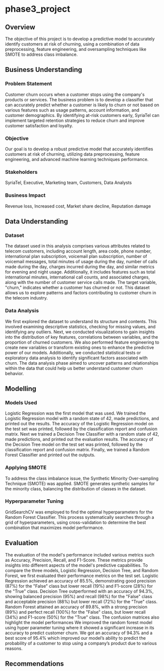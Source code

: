 # phase3_project

## Overview
The objective of this project is to develop a predictive model to accurately identify customers at risk of churning, using a combination of data preprocessing, feature engineering, and oversampling techniques like SMOTE to address class imbalance.

## Business Understanding
### Problem Statement
Customer churn occurs when a customer stops using the company's products or services.
The business problem is to develop a classifier that can accurately predict whether a customer is likely to churn or not based on various features such as usage patterns, account information, and customer demographics. 
By identifying at-risk customers early, SyriaTel can implement targeted retention strategies to reduce churn and improve customer satisfaction and loyalty.
### Objective
Our goal is to develop a robust predictive model that accurately identifies customers at risk of churning, utilizing data preprocessing, feature engineering, and advanced machine learning techniques performance.
### Stakeholders
SyriaTel, Executive, Marketing team, Customers, Data Analysts
### Business Impact
Revenue loss, Increased cost, Market share decline, Reputation damage

## Data Understanding
### Dataset
The dataset used in this analysis comprises various attributes related to telecom customers, including account length, area code, phone number, international plan subscription, voicemail plan subscription, number of voicemail messages, total minutes of usage during the day, number of calls made during the day, charges incurred during the day, and similar metrics for evening and night usage. Additionally, it includes features such as total international minutes, international call counts, and associated charges, along with the number of customer service calls made. The target variable, "churn," indicates whether a customer has churned or not. This dataset allows us to explore patterns and factors contributing to customer churn in the telecom industry.
### Data Analysis
We first explored the dataset to understand its structure and contents. This involved examining descriptive statistics, checking for missing values, and identifying any outliers.
Next, we conducted visualizations to gain insights into the distribution of key features, correlations between variables, and the proportion of churned customers. 
We also performed feature engineering to create new variables or transform existing ones to enhance the predictive power of our models. Additionally, we conducted statistical tests or exploratory data analysis to identify significant factors associated with churn. 
The data analysis phase aimed to uncover patterns and relationships within the data that could help us better understand customer churn behavior.

## Modelling
### Models Used
Logistic Regression was the first model that was used. We trained the  Logistic Regression model with a random state of 42, made predictions, and printed out the results. The accuracy of the Logistic Regression model on the test set was printed, followed by the classification report and confusion matrix.
Next we trained a Decision Tree Classifier with a random state of 42, made predictions, and printed out the evaluation results. The accuracy of the Decision Tree model on the test set was printed, followed by the classification report and confusion matrix.
Finally, we trained a Random Forest Classifier and printed out the outputs.
### Applying SMOTE
To address the class imbalance issue, the Synthetic Minority Over-sampling Technique (SMOTE) was applied. 
SMOTE generates synthetic samples for the minority class, balancing the distribution of classes in the dataset.
### Hyperparameter Tuning
GridSearchCV was employed to find the optimal hyperparameters for the Random Forest Classifier. This process systematically searches through a grid of hyperparameters, using cross-validation to determine the best combination that maximizes model performance.

## Evaluation
The evaluation of the model's performance included various metrics such as Accuracy, Precision, Recall, and F1-Score. These metrics provide insights into different aspects of the model's predictive capabilities.
To compare the three models, Logistic Regression, Decision Tree, and Random Forest, we first evaluated their performance metrics on the test set. Logistic Regression achieved an accuracy of 85.5%, demonstrating good precision (87%) for the "False" class but lower recall (19%) and F1-score (28%) for the "True" class.
 Decision Tree outperformed with an accuracy of 94.3%, showing balanced precision (95%) and recall (98%) for the "False" class and acceptable precision (88%) but lower recall (72%) for the "True" class.
 Random Forest attained an accuracy of 89.8%, with a strong precision (89%) and perfect recall (100%) for the "False" class, but lower recall (34%) and F1-score (50%) for the "True" class. 
The confusion matrices also highlight the model performances
We improved the random forest model using hyper parameter tuning where it showed a significant increase in its accuracy to predict customer churn.
We got an accuracy of 94.3% and a best score of 95.4% which improved our model’s ability to predict the probability of a customer to stop using a company’s product due to various reasons.

## Recommendations








